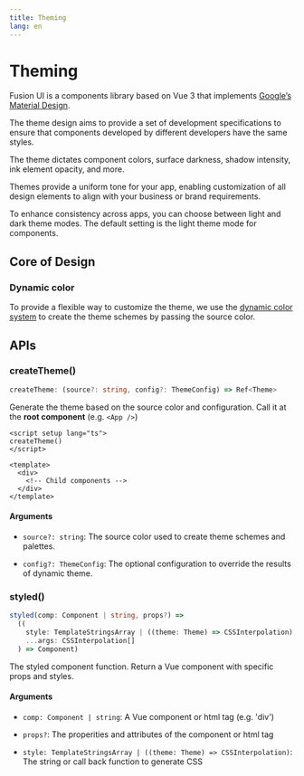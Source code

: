 ```yaml
---
title: Theming
lang: en
---
```


# Theming

Fusion UI is a components library based on Vue 3 that implements [Google’s Material Design](https://m3.material.io/).

The theme design aims to provide a set of development specifications to ensure that components developed by different developers have the same styles.

The theme dictates component colors, surface darkness, shadow intensity, ink element opacity, and more.

Themes provide a uniform tone for your app, enabling customization of all design elements to align with your business or brand requirements.

To enhance consistency across apps, you can choose between light and dark theme modes. The default setting is the light theme mode for components.

## Core of Design

### Dynamic color

To provide a flexible way to customize the theme, we use the [dynamic color system](https://m3.material.io/styles/color/dynamic-color/overview) to create the theme schemes by passing the source color.

## APIs

### createTheme()

```typescript
createTheme: (source?: string, config?: ThemeConfig) => Ref<Theme>
```

Generate the theme based on the source color and configuration. Call it at the **root component** (e.g. `<App />`)

```vue
<script setup lang="ts">
createTheme()
</script>

<template>
  <div>
    <!-- Child components -->
  </div>
</template>
```

#### Arguments

* `source?: string`: The source color used to create theme schemes and palettes.

* `config?: ThemeConfig`: The optional configuration to override the results of dynamic theme.

### styled()

```typescript
styled(comp: Component | string, props?) =>
  ((
    style: TemplateStringsArray | ((theme: Theme) => CSSInterpolation),
    ...args: CSSInterpolation[]
  ) => Component)
```

The styled component function. Return a Vue component with specific props and styles.

#### Arguments

* `comp: Component | string`: A Vue component or html tag (e.g. 'div')

* `props?`: The properities and attributes of the component or html tag

* `style: TemplateStringsArray | ((theme: Theme) => CSSInterpolation)`: The string or call back function to generate CSS
